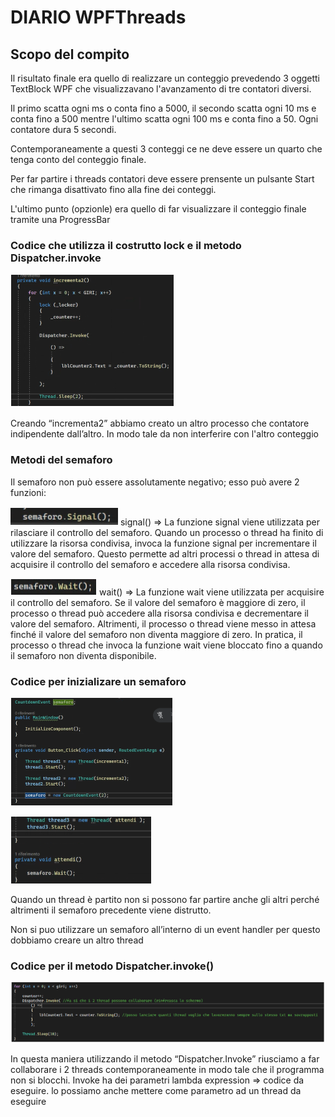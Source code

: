# DIARIO WPFThreads

## Scopo del compito

Il risultato finale era quello di realizzare un conteggio prevedendo 3 oggetti TextBlock WPF che visualizzavano l'avanzamento di tre contatori diversi.

Il primo scatta ogni ms o conta fino a 5000, il secondo scatta ogni 10 ms e conta fino a 500 mentre l'ultimo scatta ogni 100 ms e conta fino a 50. Ogni contatore dura 5 secondi.

Contemporaneamente a questi 3 conteggi ce ne deve essere un quarto che tenga conto del conteggio finale.

Per far partire i threads contatori deve essere prensente un pulsante Start che rimanga disattivato fino alla fine dei conteggi.

L'ultimo punto (opzionle) era quello di far visualizzare il conteggio finale tramite una ProgressBar


### Codice che utilizza il costrutto lock e il metodo Dispatcher.invoke

![cattura](/images/Cattura1.PNG)

Creando “incrementa2” abbiamo creato un altro processo che contatore indipendente dall’altro. In modo tale da non interferire con l'altro conteggio

### Metodi del semaforo

Il semaforo non può essere assolutamente negativo; esso può avere 2 funzioni: 


![cattura](/images/Cattura2.PNG)   signal() ⇒ La funzione signal viene utilizzata per rilasciare il controllo del semaforo. Quando un processo o thread ha finito di utilizzare la risorsa condivisa, invoca la funzione signal per incrementare il valore del semaforo. Questo permette ad altri processi o thread in attesa di acquisire il controllo del semaforo e accedere alla risorsa condivisa.

![cattura](/images/Cattura3.PNG)   wait() ⇒ La funzione wait viene utilizzata per acquisire il controllo del semaforo. Se il valore del semaforo è maggiore di zero, il processo o thread può accedere alla risorsa condivisa e decrementare il valore del semaforo. Altrimenti, il processo o thread viene messo in attesa finché il valore del semaforo non diventa maggiore di zero. In pratica, il processo o thread che invoca la funzione wait viene bloccato fino a quando il semaforo non diventa disponibile.

### Codice per inizializare un semaforo

![cattura](/images/Cattura.PNG)

![cattura](/images/Cattura6.PNG)

Quando un thread è partito non si possono far partire anche gli altri perché altrimenti il semaforo precedente viene distrutto.

Non si puo utilizzare un semaforo all’interno di un event handler per questo dobbiamo creare un altro thread

### Codice per il metodo Dispatcher.invoke()

![cattura](/images/Cattura5.PNG)

In questa maniera utilizzando il metodo “Dispatcher.Invoke” riusciamo a far collaborare i 2 threads contemporaneamente in modo tale che il programma non si blocchi.
Invoke ha dei parametri lambda expression ⇒ codice da eseguire. lo possiamo anche mettere come parametro ad un thread da eseguire
